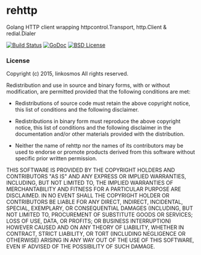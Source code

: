 # rehttp
Golang HTTP client wrapping httpcontrol.Transport, http.Client &amp; redial.Dialer

[![Build Status](https://travis-ci.org/linkosmos/rehttp.svg?branch=master)](https://travis-ci.org/linkosmos/rehttp)
[![GoDoc](http://godoc.org/github.com/linkosmos/rehttp?status.svg)](http://godoc.org/github.com/linkosmos/rehttp)
[![BSD License](http://img.shields.io/badge/license-BSD-blue.svg)](http://opensource.org/licenses/BSD-3-Clause)


### License

Copyright (c) 2015, linkosmos
All rights reserved.

Redistribution and use in source and binary forms, with or without
modification, are permitted provided that the following conditions are met:

* Redistributions of source code must retain the above copyright notice, this
  list of conditions and the following disclaimer.

* Redistributions in binary form must reproduce the above copyright notice,
  this list of conditions and the following disclaimer in the documentation
  and/or other materials provided with the distribution.

* Neither the name of rehttp nor the names of its
  contributors may be used to endorse or promote products derived from
  this software without specific prior written permission.

THIS SOFTWARE IS PROVIDED BY THE COPYRIGHT HOLDERS AND CONTRIBUTORS "AS IS"
AND ANY EXPRESS OR IMPLIED WARRANTIES, INCLUDING, BUT NOT LIMITED TO, THE
IMPLIED WARRANTIES OF MERCHANTABILITY AND FITNESS FOR A PARTICULAR PURPOSE ARE
DISCLAIMED. IN NO EVENT SHALL THE COPYRIGHT HOLDER OR CONTRIBUTORS BE LIABLE
FOR ANY DIRECT, INDIRECT, INCIDENTAL, SPECIAL, EXEMPLARY, OR CONSEQUENTIAL
DAMAGES (INCLUDING, BUT NOT LIMITED TO, PROCUREMENT OF SUBSTITUTE GOODS OR
SERVICES; LOSS OF USE, DATA, OR PROFITS; OR BUSINESS INTERRUPTION) HOWEVER
CAUSED AND ON ANY THEORY OF LIABILITY, WHETHER IN CONTRACT, STRICT LIABILITY,
OR TORT (INCLUDING NEGLIGENCE OR OTHERWISE) ARISING IN ANY WAY OUT OF THE USE
OF THIS SOFTWARE, EVEN IF ADVISED OF THE POSSIBILITY OF SUCH DAMAGE.
